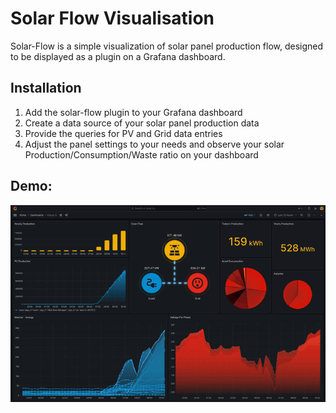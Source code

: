 # Solar Flow Visualisation

Solar-Flow is a simple visualization of solar panel production flow, designed to be displayed as a plugin on a Grafana dashboard.

## Installation

1. Add the solar-flow plugin to your Grafana dashboard
2. Create a data source of your solar panel production data
3. Provide the queries for PV and Grid data entries
4. Adjust the panel settings to your needs and observe your solar Production/Consumption/Waste ratio on your dashboard

## Demo:
![demo.gif](demo.gif)
